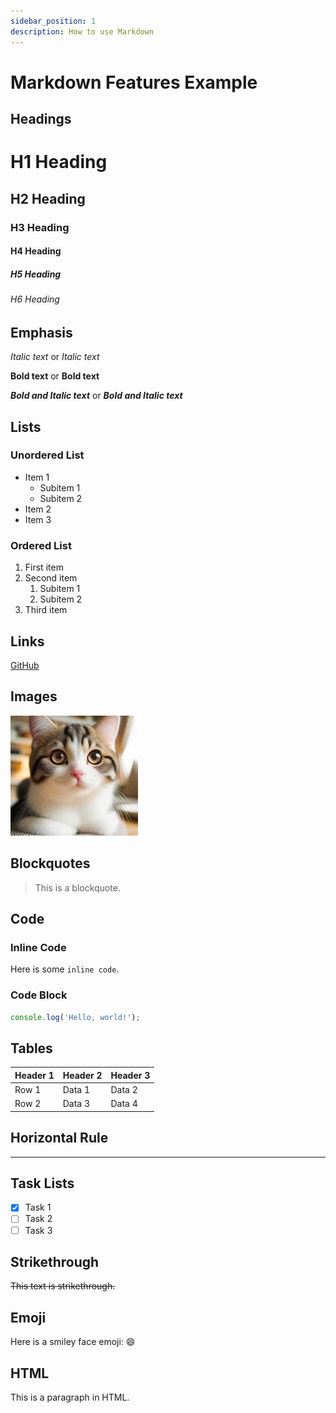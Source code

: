 ```yaml
---
sidebar_position: 1
description: How to use Markdown 
---
```


# Markdown Features Example

## Headings

# H1 Heading

## H2 Heading

### H3 Heading

#### H4 Heading

##### H5 Heading

###### H6 Heading

## Emphasis

*Italic text* or _Italic text_

**Bold text** or __Bold text__

***Bold and Italic text*** or ___Bold and Italic text___

## Lists

### Unordered List

- Item 1
    - Subitem 1
    - Subitem 2
- Item 2
- Item 3

### Ordered List

1. First item
2. Second item
    1. Subitem 1
    2. Subitem 2
3. Third item

## Links

[GitHub](https://github.com)

## Images

![cat](../image/cat.jpeg)

## Blockquotes

> This is a blockquote.

## Code

### Inline Code

Here is some `inline code`.

### Code Block

```javascript
console.log('Hello, world!');
``` 

## Tables

| Header 1 | Header 2 | Header 3 |
|----------|----------|----------|
| Row 1    | Data 1   | Data 2   |
| Row 2    | Data 3   | Data 4   |

## Horizontal Rule

---

## Task Lists

- [x] Task 1
- [ ] Task 2
- [ ] Task 3

## Strikethrough

~~This text is strikethrough.~~

## Emoji

Here is a smiley face emoji: 😄

## HTML

<p>This is a paragraph in HTML.</p>
